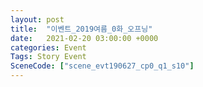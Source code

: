 ```yaml
---
layout: post
title:  "이벤트_2019여름_0화_오프닝"
date:   2021-02-20 03:00:00 +0000
categories: Event
Tags: Story Event
SceneCode: ["scene_evt190627_cp0_q1_s10"]
---
```

